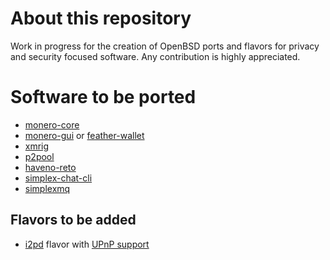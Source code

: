 # About this repository

Work in progress for the creation of OpenBSD ports and flavors for privacy and security focused software. Any contribution is highly appreciated.

# Software to be ported

- [monero-core](https://github.com/monero-project/monero)
- [monero-gui](https://github.com/monero-project/monero-gui) or [feather-wallet](https://github.com/feather-wallet/feather)
- [xmrig](https://github.com/xmrig/xmrig)
- [p2pool](https://github.com/p2pool/p2pool)
- [haveno-reto](https://github.com/retoaccess1/haveno-reto)
- [simplex-chat-cli](https://github.com/simplex-chat/simplex-chat/tree/stable/apps/simplex-chat)
- [simplexmq](https://github.com/simplex-chat/simplexmq)

## Flavors to be added

- [i2pd](https://github.com/openbsd/ports/tree/master/net/i2pd) flavor with [UPnP support](https://i2pd.readthedocs.io/en/latest/devs/building/unix/)
